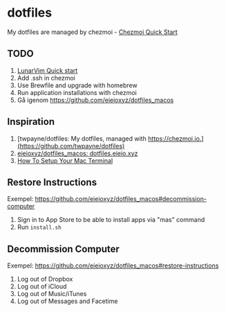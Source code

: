 # dotfiles
My dotfiles are managed by chezmoi - [Chezmoi Quick Start](https://www.chezmoi.io/quick-start/)

## TODO
1. [LunarVim  Quick start](https://www.lunarvim.org/docs/quick-start)
2. Add .ssh in chezmoi
3. Use Brewfile and upgrade with homebrew
4. Run application installations with chezmoi
5. Gå igenom https://github.com/eieioxyz/dotfiles_macos

## Inspiration
1. [twpayne/dotfiles: My dotfiles, managed with https://chezmoi.io.](https://github.com/twpayne/dotfiles)
2. [eieioxyz/dotfiles_macos: dotfiles.eieio.xyz](https://github.com/eieioxyz/dotfiles_macos)
3. [How To Setup Your Mac Terminal](https://www.josean.com/posts/terminal-setup)

## Restore Instructions
Exempel: https://github.com/eieioxyz/dotfiles_macos#decommission-computer

1. Sign in to App Store to be able to install apps via "mas" command
2. Run `install.sh`

## Decommission Computer
Exempel: https://github.com/eieioxyz/dotfiles_macos#restore-instructions

1. Log out of Dropbox
2. Log out of iCloud
3. Log out of Music/iTunes 
4. Log out of Messages and Facetime
